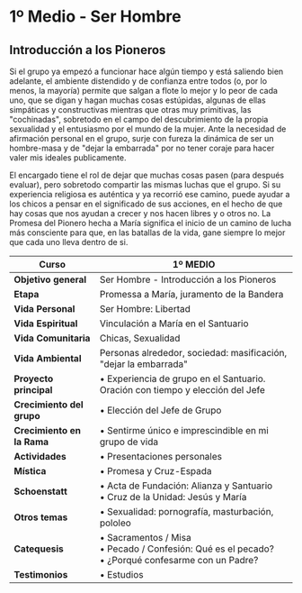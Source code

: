 # 1º Medio - Ser Hombre

## Introducción a los Pioneros

Si el grupo ya empezó a funcionar hace algún tiempo y está saliendo bien adelante, el ambiente distendido y de confianza entre todos \(o, por lo menos, la mayoría\) permite que salgan a flote lo mejor y lo peor de cada uno, que se digan y hagan muchas cosas estúpidas, algunas de ellas simpáticas y constructivas mientras que otras muy primitivas, las "cochinadas", sobretodo en el campo del descubrimiento de la propia sexualidad y el entusiasmo por el mundo de la mujer. Ante la necesidad de afirmación personal en el grupo, surje con fureza la dinámica de ser un hombre-masa y de "dejar la embarrada" por no tener coraje para hacer valer mis ideales publicamente.

El encargado tiene el rol de dejar que muchas cosas pasen \(para después evaluar\), pero sobretodo compartir las mismas luchas que el grupo. Si su experiencia religiosa es auténtica y ya recorrió ese camino, puede ayudar a los chicos a pensar en el significado de sus acciones, en el hecho de que hay cosas que nos ayudan a crecer y nos hacen libres y o otros no. La Promesa del Pionero hecha a María significa el inicio de un camino de lucha más consciente para que, en las batallas de la vida, gane siempre lo mejor que cada uno lleva dentro de si.

| **Curso** | 1º MEDIO |
| - | - |
| **Objetivo general** | Ser Hombre - Introducción a los Pioneros |
| **Etapa** | Promessa a María, juramento de la Bandera |
| **Vida Personal** | Ser Hombre: Libertad |
| **Vida Espiritual** | Vinculación a María en el Santuario |
| **Vida Comunitaria** | Chicas, Sexualidad |
| **Vida Ambiental** | Personas alrededor, sociedad: masificación, "dejar la embarrada" |
| **Proyecto principal** | • Experiencia de grupo en el Santuario. Oración con tiempo y elección del Jefe |
| **Crecimiento del grupo** | • Elección del Jefe de Grupo |
| **Crecimiento en la Rama** | • Sentirme único e imprescindible en mi grupo de vida |
| **Actividades** | • Presentaciones personales |
| **Mística** | • Promesa y Cruz-Espada |
| **Schoenstatt** | • Acta de Fundación: Alianza y Santuario<br />• Cruz de la Unidad: Jesús y María |
| **Otros temas** | • Sexualidad: pornografía, masturbación, pololeo |
| **Catequesis** | • Sacramentos / Misa<br />• Pecado / Confesión: Qué es el pecado?<br />• ¿Porqué confesarme con un Padre? |
| **Testimonios** | • Estudios |
